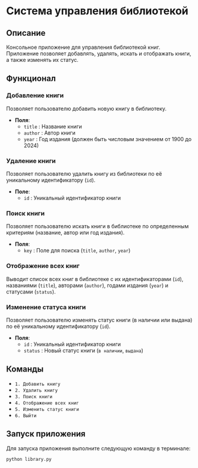 # Система управления библиотекой

## Описание
Консольное приложение для управления библиотекой книг. Приложение позволяет добавлять, удалять, искать и отображать книги, а также изменять их статус.

## Функционал

### Добавление книги
Позволяет пользователю добавить новую книгу в библиотеку.
- **Поля**:
  - `title` : Название книги
  - `author` : Автор книги
  - `year` : Год издания (должен быть числовым значением от 1900 до 2024)

### Удаление книги
Позволяет пользователю удалить книгу из библиотеки по её уникальному идентификатору (`id`).
- **Поле**:
  - `id` : Уникальный идентификатор книги

### Поиск книги
Позволяет пользователю искать книги в библиотеке по определенным критериям (название, автор или год издания).
- **Поля**:
  - `key` : Поле для поиска (`title`, `author`, `year`)

### Отображение всех книг
Выводит список всех книг в библиотеке с их идентификаторами (`id`), названиями (`title`), авторами (`author`), годами издания (`year`) и статусами (`status`).

### Изменение статуса книги
Позволяет пользователю изменять статус книги (в наличии или выдана) по её уникальному идентификатору (`id`).
- **Поля**:
  - `id` : Уникальный идентификатор книги
  - `status` : Новый статус книги (`в наличии`, `выдана`)

## Команды
- `1. Добавить книгу`
- `2. Удалить книгу`
- `3. Поиск книги`
- `4. Отображение всех книг`
- `5. Изменить статус книги`
- `6. Выйти`

## Запуск приложения
Для запуска приложения выполните следующую команду в терминале:
```sh
python library.py